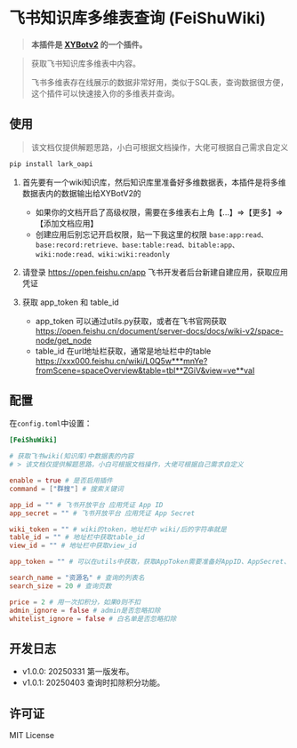 # 飞书知识库多维表查询 (FeiShuWiki)

> **本插件是 [XYBotv2](https://github.com/HenryXiaoYang/XYBotv2) 的一个插件。**

> 获取飞书知识库多维表中内容。
> 
> 飞书多维表存在线展示的数据非常好用，类似于SQL表，查询数据很方便，这个插件可以快速接入你的多维表并查询。

## 使用

> 该文档仅提供解题思路，小白可根据文档操作，大佬可根据自己需求自定义

```bash 
pip install lark_oapi
```

1. 首先要有一个wiki知识库，然后知识库里准备好多维数据表，本插件是将多维数据表内的数据输出给XYBotV2的 
   - 如果你的文档开启了高级权限，需要在多维表右上角【...】=>【更多】=>【添加文档应用】
   - 创建应用后别忘记开启权限，贴一下我这里的权限
   `base:app:read、base:record:retrieve、base:table:read、bitable:app、wiki:node:read、wiki:wiki:readonly`
2. 请登录 https://open.feishu.cn/app 飞书开发者后台新建自建应用，获取应用凭证
   
3. 获取 app_token 和 table_id
   - app_token 可以通过utils.py获取，或者在飞书官网获取 https://open.feishu.cn/document/server-docs/docs/wiki-v2/space-node/get_node
   - table_id 在url地址栏获取，通常是地址栏中的table https://xxx000.feishu.cn/wiki/L0Q5w***mnYe?fromScene=spaceOverview&table=tbl**ZGiV&view=ve**vaI

## 配置

在`config.toml`中设置：

```toml
[FeiShuWiki]

# 获取飞书wiki(知识库)中数据表的内容
# > 该文档仅提供解题思路，小白可根据文档操作，大佬可根据自己需求自定义

enable = true # 是否启用插件
command = ["群搜"] # 搜索关键词

app_id = "" # 飞书开放平台 应用凭证 App ID
app_secret = "" # 飞书开放平台 应用凭证 App Secret

wiki_token = "" # wiki的token，地址栏中 wiki/后的字符串就是
table_id = "" # 地址栏中获取table_id
view_id = "" # 地址栏中获取view_id

app_token = "" # 可以在utils中获取，获取AppToken需要准备好AppID、AppSecret、WikiToken。返回json中 obj_token就是当前值

search_name = "资源名" # 查询的列表名
search_size = 20 # 查询页数

price = 2 # 用一次扣积分，如果0则不扣
admin_ignore = false # admin是否忽略扣除
whitelist_ignore = false # 白名单是否忽略扣除
```

## 开发日志

- v1.0.0: 20250331 第一版发布。
- v1.0.1: 20250403 查询时扣除积分功能。

## 许可证

MIT License
